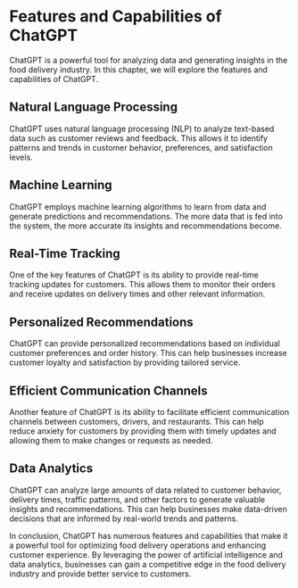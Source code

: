 Features and Capabilities of ChatGPT
======================================================================

ChatGPT is a powerful tool for analyzing data and generating insights in the food delivery industry. In this chapter, we will explore the features and capabilities of ChatGPT.

Natural Language Processing
---------------------------

ChatGPT uses natural language processing (NLP) to analyze text-based data such as customer reviews and feedback. This allows it to identify patterns and trends in customer behavior, preferences, and satisfaction levels.

Machine Learning
----------------

ChatGPT employs machine learning algorithms to learn from data and generate predictions and recommendations. The more data that is fed into the system, the more accurate its insights and recommendations become.

Real-Time Tracking
------------------

One of the key features of ChatGPT is its ability to provide real-time tracking updates for customers. This allows them to monitor their orders and receive updates on delivery times and other relevant information.

Personalized Recommendations
----------------------------

ChatGPT can provide personalized recommendations based on individual customer preferences and order history. This can help businesses increase customer loyalty and satisfaction by providing tailored service.

Efficient Communication Channels
--------------------------------

Another feature of ChatGPT is its ability to facilitate efficient communication channels between customers, drivers, and restaurants. This can help reduce anxiety for customers by providing them with timely updates and allowing them to make changes or requests as needed.

Data Analytics
--------------

ChatGPT can analyze large amounts of data related to customer behavior, delivery times, traffic patterns, and other factors to generate valuable insights and recommendations. This can help businesses make data-driven decisions that are informed by real-world trends and patterns.

In conclusion, ChatGPT has numerous features and capabilities that make it a powerful tool for optimizing food delivery operations and enhancing customer experience. By leveraging the power of artificial intelligence and data analytics, businesses can gain a competitive edge in the food delivery industry and provide better service to customers.
